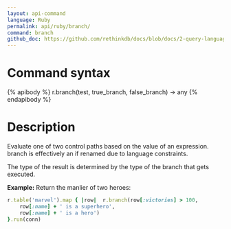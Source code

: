 ```yaml
---
layout: api-command 
language: Ruby
permalink: api/ruby/branch/
command: branch 
github_doc: https://github.com/rethinkdb/docs/blob/docs/2-query-language/api/ruby/control-structures/branch.md
---
```


# Command syntax #

{% apibody %}
r.branch(test, true_branch, false_branch) &rarr; any
{% endapibody %}

# Description #

Evaluate one of two control paths based on the value of an expression. branch is effectively an if renamed due to language constraints.

The type of the result is determined by the type of the branch that gets executed.

__Example:__ Return the manlier of two heroes:

```rb
r.table('marvel').map { |row|  r.branch(row[:victories] > 100,
    row[:name] + ' is a superhero',
    row[:name] + ' is a hero')
}.run(conn)
```

